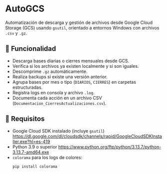 # AutoGCS

Automatización de descarga y gestión de archivos desde Google Cloud Storage (GCS) usando `gsutil`, orientado a entornos Windows con archivos `.csv` y `.gz`.

## 📌 Funcionalidad

- Descarga bases diarias o cierres mensuales desde GCS.
- Verifica si los archivos ya existen localmente y si son iguales.
- Descomprime `.gz` automáticamente.
- Realiza backups si existe una versión anterior.
- Agrupa bases por mes o tipo (`DIARIOS`, `CIERRES`) en carpetas estructuradas.
- Registra logs en consola y archivo `.log`.
- Documenta cada acción en un archivo CSV (`Documentacion_CierresActualizaciones.csv`).

## 🧰 Requisitos

- Google Cloud SDK instalado (incluye `gsutil`) https://dl.google.com/dl/cloudsdk/channels/rapid/GoogleCloudSDKInstaller.exe?hl=es-419
- Python 3.9 o superior https://www.python.org/ftp/python/3.13.7/python-3.13.7-amd64.exe
- `colorama` para los logs de colores:
  ```PowerShell
  pip install colorama
